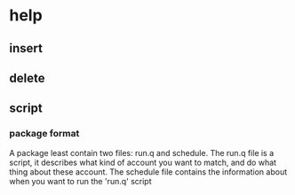 # help

## insert

## delete

## script

### package format
A package least contain two files: run.q and schedule. The run.q file is a script, it describes what kind of account you want to match, and do what thing about these account. The schedule file contains the information about when you want to run the 'run.q' script
